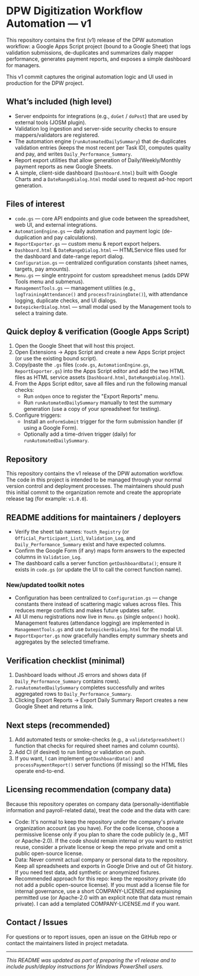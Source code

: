 # DPW Digitization Workflow Automation — v1

This repository contains the first (v1) release of the DPW automation workflow: a Google Apps Script project (bound to a Google Sheet) that logs validation submissions, de-duplicates and summarizes daily mapper performance, generates payment reports, and exposes a simple dashboard for managers.

This v1 commit captures the original automation logic and UI used in production for the DPW project.

## What’s included (high level)

- Server endpoints for integrations (e.g., `doGet` / `doPost`) that are used by external tools (JOSM plugin).
- Validation log ingestion and server-side security checks to ensure mappers/validators are registered.
- The automation engine (`runAutomatedDailySummary`) that de-duplicates validation entries (keeps the most recent per Task ID), computes quality and pay, and writes `Daily_Performance_Summary`.
- Report export utilities that allow generation of Daily/Weekly/Monthly payment reports as new Google Sheets.
- A simple, client-side dashboard (`Dashboard.html`) built with Google Charts and a `DateRangeDialog.html` modal used to request ad-hoc report generation.

## Files of interest

- `code.gs` — core API endpoints and glue code between the spreadsheet, web UI, and external integrations.
- `AutomationEngine.gs` — daily automation and payment logic (de-duplication and pay calculations).
- `ReportExporter.gs` — custom menu & report export helpers.
- `Dashboard.html` & `DateRangeDialog.html` — HTMLService files used for the dashboard and date-range report dialog.
 - `Configuration.gs` — centralized configuration constants (sheet names, targets, pay amounts).
 - `Menu.gs` — single entrypoint for custom spreadsheet menus (adds DPW Tools menu and submenus).
 - `ManagementTools.gs` — management utilities (e.g., `logTrainingAttendance()` and `processTrainingDate()`), with attendance logging, duplicate checks, and UI dialogs.
 - `DatepickerDialog.html` — small modal used by the Management tools to select a training date.

## Quick deploy & verification (Google Apps Script)

1. Open the Google Sheet that will host this project.
2. Open Extensions → Apps Script and create a new Apps Script project (or use the existing bound script).
3. Copy/paste the `.gs` files (`code.gs`, `AutomationEngine.gs`, `ReportExporter.gs`) into the Apps Script editor and add the two HTML files as HTML service assets (`Dashboard.html`, `DateRangeDialog.html`).
4. From the Apps Script editor, save all files and run the following manual checks:
    - Run `onOpen` once to register the "Export Reports" menu.
    - Run `runAutomatedDailySummary` manually to test the summary generation (use a copy of your spreadsheet for testing).
5. Configure triggers:
    - Install an `onFormSubmit` trigger for the form submission handler (if using a Google Form).
    - Optionally add a time-driven trigger (daily) for `runAutomatedDailySummary`.

## Repository

This repository contains the v1 release of the DPW automation workflow. The code in this project is intended to be managed through your normal version control and deployment processes. The maintainers should push this initial commit to the organization remote and create the appropriate release tag (for example: `v1.0.0`).

## README additions for maintainers / deployers

- Verify the sheet tab names: `Youth_Registry` (or `Official_Participant_List`), `Validation_Log`, and `Daily_Performance_Summary` exist and have expected columns.
- Confirm the Google Form (if any) maps form answers to the expected columns in `Validation_Log`.
- The dashboard calls a server function `getDashboardData()`; ensure it exists in `code.gs` (or update the UI to call the correct function name).

### New/updated toolkit notes

- Configuration has been centralized to `Configuration.gs` — change constants there instead of scattering magic values across files. This reduces merge conflicts and makes future updates safer.
- All UI menu registrations now live in `Menu.gs` (single `onOpen()` hook). Management features (attendance logging) are implemented in `ManagementTools.gs` and use `DatepickerDialog.html` for the modal UI.
- `ReportExporter.gs` now gracefully handles empty summary sheets and aggregates by the selected timeframe.

## Verification checklist (minimal)

1. Dashboard loads without JS errors and shows data (if `Daily_Performance_Summary` contains rows).
2. `runAutomatedDailySummary` completes successfully and writes aggregated rows to `Daily_Performance_Summary`.
3. Clicking Export Reports → Export Daily Summary Report creates a new Google Sheet and returns a link.

## Next steps (recommended)

1. Add automated tests or smoke-checks (e.g., a `validateSpreadsheet()` function that checks for required sheet names and column counts).
2. Add CI (if desired) to run linting or validation on push.
3. If you want, I can implement `getDashboardData()` and `processPaymentReport()` server functions (if missing) so the HTML files operate end-to-end.

## Licensing recommendation (company data)

Because this repository operates on company data (personally-identifiable information and payroll-related data), treat the code and the data with care:

- Code: It's normal to keep the repository under the company's private organization account (as you have). For the code license, choose a permissive license only if you plan to share the code publicly (e.g., MIT or Apache-2.0). If the code should remain internal or you want to restrict reuse, consider a private license or keep the repo private and omit a public open-source license.
- Data: Never commit actual company or personal data to the repository. Keep all spreadsheets and exports in Google Drive and out of Git history. If you need test data, add synthetic or anonymized fixtures.
- Recommended approach for this repo: keep the repository private (do not add a public open-source license). If you must add a license file for internal governance, use a short COMPANY-LICENSE.md explaining permitted use (or Apache-2.0 with an explicit note that data must remain private). I can add a templated COMPANY-LICENSE.md if you want.

## Contact / Issues

For questions or to report issues, open an issue on the GitHub repo or contact the maintainers listed in project metadata.

---
_This README was updated as part of preparing the v1 release and to include push/deploy instructions for Windows PowerShell users._